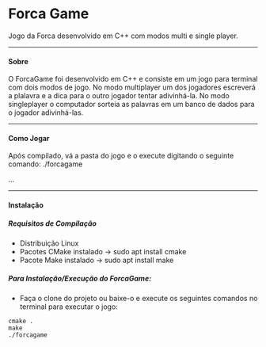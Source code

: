 # Forca Game

Jogo da Forca desenvolvido em C++ com modos multi e single player.

---

#### Sobre
O ForcaGame foi desenvolvido em C++ e consiste em um jogo para terminal com dois modos de jogo.
No modo multiplayer um dos jogadores escreverá a plalavra e a dica para o outro jogador tentar adivinhá-la.
No modo singleplayer o computador sorteia as palavras em um banco de dados para o jogador adivinhá-las.

---

#### Como Jogar

Após compilado, vá a pasta do jogo e o execute digitando o seguinte comando: ./forcagame

...

---

#### Instalação

##### Requisitos de Compilação
  * Distribuição Linux
  * Pacotes CMake instalado -> sudo apt install cmake
  * Pacote Make instalado   -> sudo apt install make

##### Para Instalação/Execução do ForcaGame:

  * Faça o clone do projeto ou baixe-o e execute os seguintes comandos no terminal para executar o jogo:

```
cmake .
make
./forcagame
```
